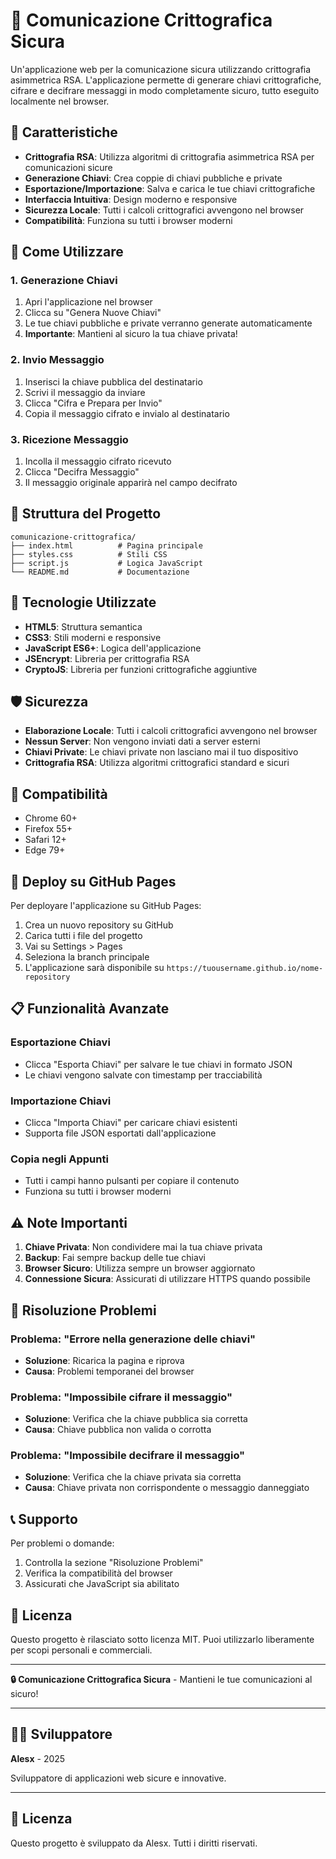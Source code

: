 # 🔐 Comunicazione Crittografica Sicura

Un'applicazione web per la comunicazione sicura utilizzando crittografia asimmetrica RSA. L'applicazione permette di generare chiavi crittografiche, cifrare e decifrare messaggi in modo completamente sicuro, tutto eseguito localmente nel browser.

## 🌟 Caratteristiche

- **Crittografia RSA**: Utilizza algoritmi di crittografia asimmetrica RSA per comunicazioni sicure
- **Generazione Chiavi**: Crea coppie di chiavi pubbliche e private
- **Esportazione/Importazione**: Salva e carica le tue chiavi crittografiche
- **Interfaccia Intuitiva**: Design moderno e responsive
- **Sicurezza Locale**: Tutti i calcoli crittografici avvengono nel browser
- **Compatibilità**: Funziona su tutti i browser moderni

## 🚀 Come Utilizzare

### 1. Generazione Chiavi

1. Apri l'applicazione nel browser
2. Clicca su "Genera Nuove Chiavi"
3. Le tue chiavi pubbliche e private verranno generate automaticamente
4. **Importante**: Mantieni al sicuro la tua chiave privata!

### 2. Invio Messaggio

1. Inserisci la chiave pubblica del destinatario
2. Scrivi il messaggio da inviare
3. Clicca "Cifra e Prepara per Invio"
4. Copia il messaggio cifrato e invialo al destinatario

### 3. Ricezione Messaggio

1. Incolla il messaggio cifrato ricevuto
2. Clicca "Decifra Messaggio"
3. Il messaggio originale apparirà nel campo decifrato

## 📁 Struttura del Progetto

```
comunicazione-crittografica/
├── index.html          # Pagina principale
├── styles.css          # Stili CSS
├── script.js           # Logica JavaScript
└── README.md           # Documentazione
```

## 🔧 Tecnologie Utilizzate

- **HTML5**: Struttura semantica
- **CSS3**: Stili moderni e responsive
- **JavaScript ES6+**: Logica dell'applicazione
- **JSEncrypt**: Libreria per crittografia RSA
- **CryptoJS**: Libreria per funzioni crittografiche aggiuntive

## 🛡️ Sicurezza

- **Elaborazione Locale**: Tutti i calcoli crittografici avvengono nel browser
- **Nessun Server**: Non vengono inviati dati a server esterni
- **Chiavi Private**: Le chiavi private non lasciano mai il tuo dispositivo
- **Crittografia RSA**: Utilizza algoritmi crittografici standard e sicuri

## 📱 Compatibilità

- Chrome 60+
- Firefox 55+
- Safari 12+
- Edge 79+

## 🚀 Deploy su GitHub Pages

Per deployare l'applicazione su GitHub Pages:

1. Crea un nuovo repository su GitHub
2. Carica tutti i file del progetto
3. Vai su Settings > Pages
4. Seleziona la branch principale
5. L'applicazione sarà disponibile su `https://tuousername.github.io/nome-repository`

## 📋 Funzionalità Avanzate

### Esportazione Chiavi
- Clicca "Esporta Chiavi" per salvare le tue chiavi in formato JSON
- Le chiavi vengono salvate con timestamp per tracciabilità

### Importazione Chiavi
- Clicca "Importa Chiavi" per caricare chiavi esistenti
- Supporta file JSON esportati dall'applicazione

### Copia negli Appunti
- Tutti i campi hanno pulsanti per copiare il contenuto
- Funziona su tutti i browser moderni

## ⚠️ Note Importanti

1. **Chiave Privata**: Non condividere mai la tua chiave privata
2. **Backup**: Fai sempre backup delle tue chiavi
3. **Browser Sicuro**: Utilizza sempre un browser aggiornato
4. **Connessione Sicura**: Assicurati di utilizzare HTTPS quando possibile

## 🐛 Risoluzione Problemi

### Problema: "Errore nella generazione delle chiavi"
- **Soluzione**: Ricarica la pagina e riprova
- **Causa**: Problemi temporanei del browser

### Problema: "Impossibile cifrare il messaggio"
- **Soluzione**: Verifica che la chiave pubblica sia corretta
- **Causa**: Chiave pubblica non valida o corrotta

### Problema: "Impossibile decifrare il messaggio"
- **Soluzione**: Verifica che la chiave privata sia corretta
- **Causa**: Chiave privata non corrispondente o messaggio danneggiato

## 📞 Supporto

Per problemi o domande:
1. Controlla la sezione "Risoluzione Problemi"
2. Verifica la compatibilità del browser
3. Assicurati che JavaScript sia abilitato

## 📄 Licenza

Questo progetto è rilasciato sotto licenza MIT. Puoi utilizzarlo liberamente per scopi personali e commerciali.

---

**🔒 Comunicazione Crittografica Sicura** - Mantieni le tue comunicazioni al sicuro!

---

## 👨‍💻 Sviluppatore

**Alesx** - 2025

Sviluppatore di applicazioni web sicure e innovative.

---

## 📄 Licenza

Questo progetto è sviluppato da Alesx. Tutti i diritti riservati. 